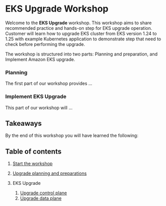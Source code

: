 # EKS Upgrade Workshop
<!--- # In-place EKS Upgrade workshop -->
<!--
** P'Jade **
-->

Welcome to the **EKS Upgrade** workshop. This workshop aims to share recommended practice and hands-on step for EKS upgrade operation. Customer will learn how to upgrade EKS cluster from EKS version 1.24 to 1.25 with example Kubernetes application to demonstrate step that need to check before performing the upgrade. 

The workshop is structured into two parts: Planning and preparation, and Implement Amazon EKS upgrade.

### Planning

The first part of our workshop provides ...

### Implement EKS Upgrade

This part of our workshop will ...

## Takeaways

By the end of this workshop you will have learned the following:

<!--
- Container basics and essential _Docker_ commands
- How to create a _Dockerfile_ to containerize your application
- How to push your container to Amazon Elastic Container Registry (ECR)
- How to deploy a container to App Runner
- How to deploy an App Runner service using a custom VPC connector
- How to use observability tools such as AWS X-Ray and CloudWatch to see application metrics
-->


## Table of contents

1. [Start the workshop](/start-workshop.md)

 
<!--
** P'Jade **
- Workshop Studio instructions 
- Setting up Apps 
- Install the Cron manifest
- Install EBS CSI Add-on
- Install HPA Add-on
- Checking that the app works
-->
2. [Upgrade planning and preparations](/prepare.md)
<!-- 
** Yo **
- Install Kube no trouble + show PSP & Cron will be obsolete
- Use Kubeconvert to convert the Cron manifest
  * Dump manifest for Cron & HPA
  * Run kubeconvert for Cron & HPA
  * Apply update for Cron manifest (v1.25 does not support Cron Beta API)
- Check add-ons (use EBS CSI AWS Managed Add-on as an example
  * Open EBS CSI add-on release note to verify that the target upgrade version will be supported
- Check MNG worker node version
  * kubectl get node
-->
3. EKS Upgrade

   1. [Upgrade control plane](/upgrade-control-plane.md)
   2. [Upgrade data plane](/upgrade-data-plane.md)
<!-- 
** Joe ** Jade comment > Note sure that step should be according to this : https://aws.github.io/aws-eks-best-practices/upgrades/ under topics :               Under topic : Upgrade your control plane and data plane in sequence¶
           Deprecated API Using KubeNT > Control Plane > Add on > Data Plane
- Note: to backup before performing the upgrade (e.g. use Velero)
- Upgrade control plane
- Upgrade data plane
  * Show configure PDB
  * Upgrade data plane
  * Show app zero downtime: 1/ at least one pod still available 2/ app can respond to traffic
** Pup **
- Check/verify that add-ons are still working & upgrade add-ons
  * Show add-on functional
  * Can upgrade add-ons in this step
- Upgrade applications
  * Candidate to show applying HPA manifest update
- Post-check
  * Check cluster version
  * Check data plane
  * Check application working as expected
-->
